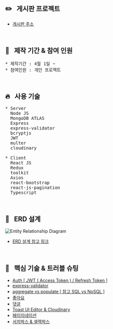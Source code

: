 ## :pencil2: &nbsp; 게시판 프로젝트

* [게시판 주소](https://protected-wildwood-11173.herokuapp.com)  

<br/>
  
## :raising_hand: &nbsp; 제작 기간 & 참여 인원

<pre>
* 제작기간 : 4월 1일 ~
* 참여인원 : 개인 프로젝트
</pre>

<br/>

## :fire: &nbsp; 사용 기술

<pre>
* Server
  Node JS
  MongoDB ATLAS
  Express
  express-validator
  bcryptjs
  JWT
  multer
  cloudinary
  
* Client
  React JS
  Redux
  toolkit
  Axios
  react-bootstrap
  react-js-pagination
  Typescript
</pre>

<br/>

## :ledger: &nbsp; ERD 설계
![Entity Relationship Diagram](https://user-images.githubusercontent.com/97034723/196351643-ece78c87-fb85-433b-a027-b3b2a11a7004.jpg)
* [ERD 설계 참고 링크](https://www.notion.so/ERD-bec6370fefe343fa9eb38da8503f8a0e)

<br/>

## :pushpin: &nbsp; 핵심 기술 & 트러블 슈팅
* [Auth [ JWT ( Access Token ) / Refresh Token ]](https://github.com/Ji-eun1/forum/issues/11)
* [express-validator](https://github.com/Ji-eun1/forum/issues/13) 
* [aggregate vs populate [ 참고 SQL vs NoSQL ]](https://github.com/Ji-eun1/forum/issues/12)
* [좋아요](https://github.com/Ji-eun1/forum/issues/10)
* [댓글](https://github.com/Ji-eun1/forum/issues/9)
* [Toast UI Editor & Cloudinary](https://github.com/Ji-eun1/forum/issues/2)
* [페이지네이션](https://github.com/Ji-eun1/forum/issues/8)
* [서치박스 & 셀렉박스](https://github.com/Ji-eun1/forum/issues/7)





